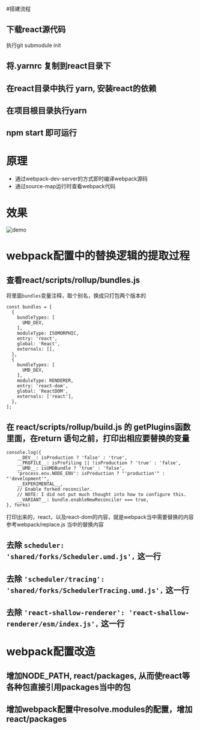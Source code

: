 #搭建流程
## 下载react源代码
执行git submodule init
## 将.yarnrc 复制到react目录下
## 在react目录中执行 yarn, 安装react的依赖
## 在项目根目录执行yarn
## npm start 即可运行

# 原理
- 通过webpack-dev-server的方式即时编译webpack源码
- 通过source-map运行时查看webpack代码
# 效果
![demo](https://github.com/lirongfei123/static/blob/master/demo.gif?raw=true)

# webpack配置中的替换逻辑的提取过程
## 查看react/scripts/rollup/bundles.js
将里面`bundles`变量注释，取个别名，换成只打包两个版本的
```
const bundles = [
  {
    bundleTypes: [
      UMD_DEV,
    ],
    moduleType: ISOMORPHIC,
    entry: 'react',
    global: 'React',
    externals: [],
  },
  {
    bundleTypes: [
      UMD_DEV,
    ],
    moduleType: RENDERER,
    entry: 'react-dom',
    global: 'ReactDOM',
    externals: ['react'],
  },
];
```
## 在 react/scripts/rollup/build.js 的 getPlugins函数里面，在return 语句之前，打印出相应要替换的变量
```
console.log({
    __DEV__: isProduction ? 'false' : 'true',
    __PROFILE__: isProfiling || !isProduction ? 'true' : 'false',
    __UMD__: isUMDBundle ? 'true' : 'false',
    'process.env.NODE_ENV': isProduction ? "'production'" : "'development'",
    __EXPERIMENTAL__,
    // Enable forked reconciler.
    // NOTE: I did not put much thought into how to configure this.
    __VARIANT__: bundle.enableNewReconciler === true,
}, forks)
```
打印出来的，react，以及react-dom的内容，就是webpack当中需要替换的内容
参考webpack/replace.js 当中的替换内容
## 去除 `scheduler: 'shared/forks/Scheduler.umd.js',` 这一行
## 去除 `'scheduler/tracing': 'shared/forks/SchedulerTracing.umd.js',` 这一行
## 去除 `'react-shallow-renderer': 'react-shallow-renderer/esm/index.js',` 这一行

# webpack配置改造
## 增加NODE_PATH, react/packages, 从而使react等各种包直接引用packages当中的包
## 增加webpack配置中resolve.modules的配置，增加 react/packages